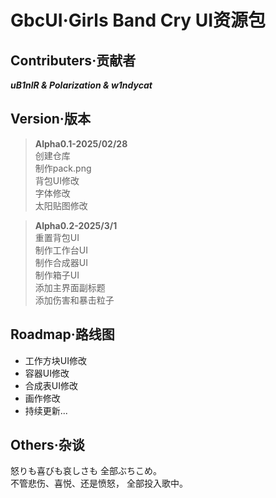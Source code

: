 # GbcUI·Girls Band Cry UI资源包

## Contributers·贡献者
***uB1nlR & Polarization & w1ndycat***

## Version·版本
>**Alpha0.1-2025/02/28**  
 创建仓库  
 制作pack.png  
 背包UI修改  
 字体修改  
 太阳贴图修改

>**Alpha0.2-2025/3/1**  
重置背包UI  
制作工作台UI  
制作合成器UI  
制作箱子UI  
添加主界面副标题  
添加伤害和暴击粒子

## Roadmap·路线图
- 工作方块UI修改
- 容器UI修改  
- 合成表UI修改
- 画作修改
- 持续更新...

## Others·杂谈

怒りも喜びも哀しさも
全部ぶちこめ。  
不管悲伤、喜悦、还是愤怒，
全部投入歌中。